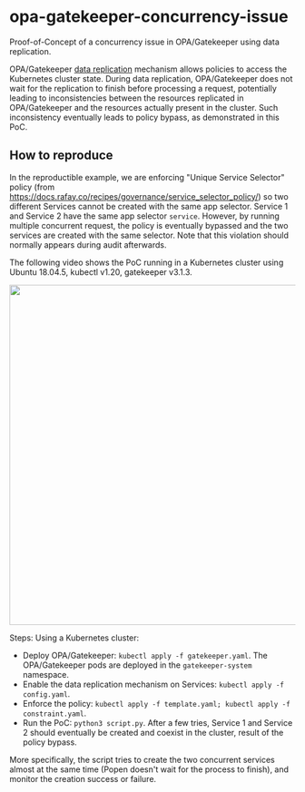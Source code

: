 # opa-gatekeeper-concurrency-issue
Proof-of-Concept of a concurrency issue in OPA/Gatekeeper using data replication.

OPA/Gatekeeper [data replication](https://open-policy-agent.github.io/gatekeeper/website/docs/sync/) mechanism allows policies to access the Kubernetes cluster state. 
During data replication, OPA/Gatekeeper does not wait for the replication to finish before processing a request, potentially leading to inconsistencies between the resources replicated in OPA/Gatekeeper and the resources actually present in the cluster. Such inconsistency eventually leads to policy bypass, as demonstrated in this PoC.

## How to reproduce
In the reproductible example, we are enforcing "Unique Service Selector" policy (from https://docs.rafay.co/recipes/governance/service_selector_policy/) so two different Services cannot be created with the same app selector.  Service 1 and Service 2 have the same app selector `service`. However, by running multiple concurrent request, the policy is eventually bypassed and the two services are created with the same selector. Note that this violation should normally appears during audit afterwards.


The following video shows the PoC running in a Kubernetes cluster using Ubuntu 18.04.5, kubectl v1.20, gatekeeper v3.1.3.

<img src="poc.gif" width="600" />

Steps:
Using a Kubernetes cluster:
- Deploy OPA/Gatekeeper: `kubectl apply -f gatekeeper.yaml`. The OPA/Gatekeeper pods are deployed in the `gatekeeper-system` namespace.
- Enable the data replication mechanism on Services: `kubectl apply -f config.yaml`.
- Enforce the policy: `kubectl apply -f template.yaml; kubectl apply -f constraint.yaml`. 
- Run the PoC: `python3 script.py`. After a few tries, Service 1 and Service 2 should eventually be created and coexist in the cluster, result of the policy bypass.

More specifically, the script tries to create the two concurrent services almost at the same time (Popen doesn't wait for the process to finish), and monitor the creation success or failure.
